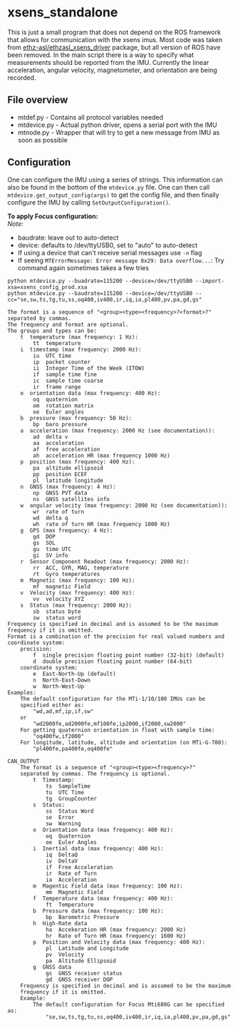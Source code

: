 # xsens_standalone

This is just a small program that does not depend on the ROS framework that allows for communication with the xsens imus. Most code was taken from [ethz-asl/ethzasl_xsens_driver](https://github.com/ethz-asl/ethzasl_xsens_driver) package, but all version of ROS have been removed. In the main script there is a way to specify what measurements should be reported from the IMU. Currently the linear acceleration, angular velocity, magnetometer, and orientation are being recorded.


## File overview

* mtdef.py - Contains all protocol variables needed
* mtdevice.py - Actual python driver, opens a serial port with the IMU
* mtnode.py - Wrapper that will try to get a new message from IMU as soon as possible


## Configuration

One can configure the IMU using a series of strings. This information can also be found in the bottom of the `mtdevice.py` file. One can then call `mtdevice.get_output_config(args)` to get the config file, and then finally configure the IMU by calling `SetOutputConfiguration()`.

**To apply Focus configuration:**  
*Note:*
- baudrate: leave out to auto-detect
- device: defaults to /dev/ttyUSB0, set to "auto" to auto-detect
- If using a device that can't receive serial messages use `-n` flag
- If seeing `MTErrorMessage: Error message 0x29: Data overflow...`:  Try command again sometimes takes a few tries
```
python mtdevice.py --buadrate=115200 --device=/dev/ttyUSB0 --import-xsa=xsens_config_prod.xsa 
python mtdevice.py --baudrate=115200 --device=/dev/ttyUSB0 --cc="se,sw,ts,tg,tu,ss,oq400,iv400,ir,iq,ia,pl400,pv,pa,gd,gs"
```

```
The format is a sequence of "<group><type><frequency>?<format>?"
separated by commas.
The frequency and format are optional.
The groups and types can be:
    t  temperature (max frequency: 1 Hz):
        tt  temperature
    i  timestamp (max frequency: 2000 Hz):
        iu  UTC time
        ip  packet counter
        ii  Integer Time of the Week (ITOW)
        if  sample time fine
        ic  sample time coarse
        ir  frame range
    o  orientation data (max frequency: 400 Hz):
        oq  quaternion
        om  rotation matrix
        oe  Euler angles
    b  pressure (max frequency: 50 Hz):
        bp  baro pressure
    a  acceleration (max frequency: 2000 Hz (see documentation)):
        ad  delta v
        aa  acceleration
        af  free acceleration
        ah  acceleration HR (max frequency 1000 Hz)
    p  position (max frequency: 400 Hz):
        pa  altitude ellipsoid
        pp  position ECEF
        pl  latitude longitude
    n  GNSS (max frequency: 4 Hz):
        np  GNSS PVT data
        ns  GNSS satellites info
    w  angular velocity (max frequency: 2000 Hz (see documentation)):
        wr  rate of turn
        wd  delta q
        wh  rate of turn HR (max frequency 1000 Hz)
    g  GPS (max frequency: 4 Hz):
        gd  DOP
        gs  SOL
        gu  time UTC
        gi  SV info
    r  Sensor Component Readout (max frequency: 2000 Hz):
        rr  ACC, GYR, MAG, temperature
        rt  Gyro temperatures
    m  Magnetic (max frequency: 100 Hz):
        mf  magnetic Field
    v  Velocity (max frequency: 400 Hz):
        vv  velocity XYZ
    s  Status (max frequency: 2000 Hz):
        sb  status byte
        sw  status word
Frequency is specified in decimal and is assumed to be the maximum
frequency if it is omitted.
Format is a combination of the precision for real valued numbers and
coordinate system:
    precision:
        f  single precision floating point number (32-bit) (default)
        d  double precision floating point number (64-bit)
    coordinate system:
        e  East-North-Up (default)
        n  North-East-Down
        w  North-West-Up
Examples:
    The default configuration for the MTi-1/10/100 IMUs can be
    specified either as:
        "wd,ad,mf,ip,if,sw"
    or
        "wd2000fe,ad2000fe,mf100fe,ip2000,if2000,sw2000"
    For getting quaternion orientation in float with sample time:
        "oq400fw,if2000"
    For longitude, latitude, altitude and orientation (on MTi-G-700):
        "pl400fe,pa400fe,oq400fe"
```

```
CAN_OUTPUT
    The format is a sequence of "<group><type><frequency>?"
    separated by commas. The frequency is optional.
        t  Timestamp:
            ts  SampleTime
            tu  UTC Time
            tg  GroupCounter
        s  Status:
            ss  Status Word
            se  Error
            sw  Warning
        o  Orientation data (max frequency: 400 Hz):
            oq  Quaternion
            oe  Euler Angles
        i  Inertial data (max frequency: 400 Hz):
            iq  DeltaQ
            iv  DeltaV
            if  Free Acceleration
            ir  Rate of Turn
            ia  Acceleration
        m  Magentic Field data (max frequency: 100 Hz):
            mm  Magnetic Field
        f  Temperature data (max frequency: 400 Hz):
            ft  Temperature
        b  Pressure data (max frequency: 100 Hz):
            bp  Barometric Pressure
        h  High-Rate data
            ha  Accekeration HR (max frequency: 2000 Hz)
            hr  Rate of Turn HR (max frequency: 1600 Hz)
        p  Position and Velocity data (max frequency: 400 Hz):
            pl  Latitude and Longitude
            pv  Velocity
            pa  Altitude Ellipsoid
        g  GNSS data
            gs  GNSS receiver status
            gd  GNSS receiver DOP
    Frequency is specified in decimal and is assumed to be the maximum
    frequency if it is omitted.
    Example:
        The default configuration for Focus Mti680G can be specified as:
            "se,sw,ts,tg,tu,ss,oq400,iv400,ir,iq,ia,pl400,pv,pa,gd,gs"
```
